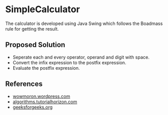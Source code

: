 # SimpleCalculator

The calculator is developed using Java Swing which follows the Boadmass rule for getting the result.

## Proposed Solution 

* Seperate each and every operator, operand and digit with space. 
* Convert the infix expression to the postfix expression. 
* Evaluate the postfix expression.


## References 
* [wowmoron.wordpress.com](https://wowmoron.wordpress.com/2014/11/16/evaluation-of-postfix-expression-containing-multi-digit-integer)
* [algorithms.tutorialhorizon.com](https://algorithms.tutorialhorizon.com/convert-infix-to-postfix-expression/)
* [geeksforgeeks.org](https://www.geeksforgeeks.org/stack-set-4-evaluation-postfix-expression/)
